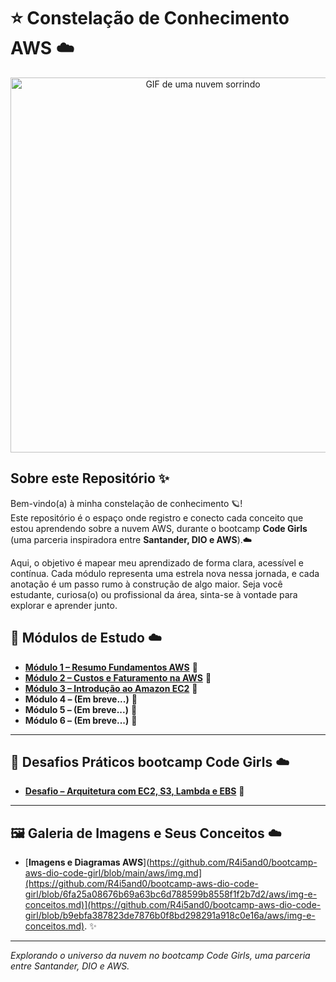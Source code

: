 # ⭐ Constelação de Conhecimento AWS ☁️

<p align="center">
  <img src="https://media.giphy.com/media/l378b9LcC3cclsY2A/giphy.gif" alt="GIF de uma nuvem sorrindo" width="600"/>
</p>

## Sobre este Repositório ✨

Bem-vindo(a) à minha constelação de conhecimento 🪐!  
Este repositório é o espaço onde registro e conecto cada conceito que estou aprendendo sobre a nuvem AWS, durante o bootcamp **Code Girls** (uma parceria inspiradora entre **Santander, DIO e AWS**).☁️

Aqui, o objetivo é mapear meu aprendizado de forma clara, acessível e contínua. Cada módulo representa uma estrela nova nessa jornada, e cada anotação é um passo rumo à construção de algo maior. Seja você estudante, curiosa(o) ou profissional da área, sinta-se à vontade para explorar e aprender junto.

## 🌌 Módulos de Estudo ☁️

- [**Módulo 1 – Resumo Fundamentos AWS**](https://github.com/R4i5and0/bootcamp-aws-dio-code-girl/blob/main/aws/M%C3%B3dulo%201%20-%20Resumo%20Fundamentos%20AWS.md) 🌟  
- [**Módulo 2 – Custos e Faturamento na AWS**](https://github.com/R4i5and0/bootcamp-aws-dio-code-girl/blob/main/aws/M%C3%B3dulo%202%20-%20Custos%20e%20Faturamento.md) 🌙  
- [**Módulo 3 – Introdução ao Amazon EC2**](https://github.com/R4i5and0/bootcamp-aws-dio-code-girl/blob/55580e61184554b6147eb2e1567c424d7052d3c5/aws/M%C3%B3dulo%203%20-%20Introdu%C3%A7%C3%A3o%20ao%20Amazon%20EC2.md) 🌟  
- **Módulo 4 – (Em breve...)** 🌙  
- **Módulo 5 – (Em breve...)** 🌟  
- **Módulo 6 – (Em breve...)** 🌙  

---

## 🚀 Desafios Práticos bootcamp Code Girls ☁️

- [**Desafio – Arquitetura com EC2, S3, Lambda e EBS**](https://github.com/R4i5and0/bootcamp-aws-dio-code-girl/blob/main/desafio/Desafio%20-%20EC2.md) 🌟

---

## 🖼️ Galeria de Imagens e Seus Conceitos ☁️

- [**Imagens e Diagramas AWS**](https://github.com/R4i5and0/bootcamp-aws-dio-code-girl/blob/main/aws/img.md](https://github.com/R4i5and0/bootcamp-aws-dio-code-girl/blob/6fa25a08676b69a63bc6d788599b8558f1f2b7d2/aws/img-e-conceitos.md)](https://github.com/R4i5and0/bootcamp-aws-dio-code-girl/blob/b9ebfa387823de7876b0f8bd298291a918c0e16a/aws/img-e-conceitos.md). ✨

---

*Explorando o universo da nuvem no bootcamp Code Girls, uma parceria entre Santander, DIO e AWS.*
